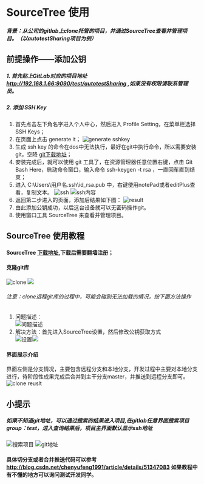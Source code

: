 # SourceTree 使用

##### 背景：从公司的gitlab上clone托管的项目，并通过SourceTree查看并管理项目。（以autotestSharing项目为例）

## 前提操作——添加公钥

##### 1. 首先贴上GitLab对应的项目地址 http://192.168.1.66:9090/test/autotestSharing ,如果没有权限请联系管理员。
##### 2. 添加 SSH Key
1. 首先点击左下角名字进入个人中心，然后进入 Profile Setting，在菜单栏选择 SSH Keys；
2. 在页面上点击 generate it；
 ![generate sshkey](/resource/photo/gitlab设置ssh.jpg)
3. 生成 ssh key 的命令在dos中无法执行，最好在git中执行命令，所以需要安装git，空降 [git下载地址](https://git-scm.com/downloads)；
4. 安装完成后，就可以使用 git 工具了，在资源管理器任意位置右键，点击 Git Bash Here，启动命令窗口，输入命令 ssh-keygen -t rsa ，一直回车直到结束；
5. 进入 C:\Users\用户名\.ssh\id_rsa.pub 中，右键使用notePad或者editPlus查看，复制文本。
![ssh](/resource/photo/ssh所在位置.png)
![ssh内容](/resource/photo/ssh内容.png)
6. 返回第二步进入的页面，添加后结果如下图：
![result](/resource/photo/添加sshkey及结果.png)
7. 由此添加公钥成功，以后这台设备就可以无密码操作git。
8. 使用窗口工具 SourceTree 来查看并管理项目。


## SourceTree 使用教程
#### SourceTree [下载地址](https://www.sourcetreeapp.com/),下载后需要翻墙注册；
#### 克隆git库
![clone](/resource/photo/克隆代码.png)
![](/resource/photo/输入git库地址.png) 
###### 注意：clone远程git库的过程中，可能会碰到无法加载的情况，按下面方法操作
1. 问题描述：  
![问题描述](/resource/photo/clone时问题.jpg)
2. 解决方法：首先进入SourceTree设置，然后修改公钥获取方式  
![设置](/resource/photo/sourceTree设置.jpg)![](/resource/photo/设置sshkey.png) 

#### 界面展示介绍
界面左侧是分支情况，主要包含远程分支和本地分支，开发过程中主要对本地分支进行，待阶段性成果完成后合并到主干分支master，并推送到远程分支即可。
![clone reuslt](/resource/photo/界面展示.jpg)  

## 小提示
 
##### *如果不知道git地址，可以通过搜索的结果进入项目,在gitlab任意界面搜索项目group：test，进入查询结果后，项目主界面默认显示ssh地址*
![搜索项目](/resource/photo/gitlab搜索项目.png)
![git地址](/resource/photo/git地址.jpg)

#### 具体切分支或者合并推送代码可以参考 http://blog.csdn.net/chenyufeng1991/article/details/51347083 如果教程中有不懂的地方可以询问测试开发同学。